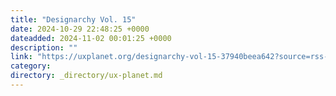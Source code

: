 ```yaml
---
title: "Designarchy Vol. 15"
date: 2024-10-29 22:48:25 +0000
dateadded: 2024-11-02 00:01:25 +0000
description: ""
link: "https://uxplanet.org/designarchy-vol-15-37940beea642?source=rss----819cc2aaeee0---4"
category:
directory: _directory/ux-planet.md
---
```

